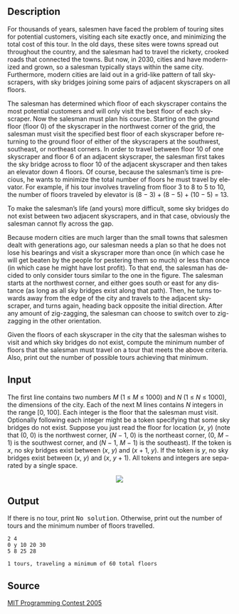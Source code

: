 <h2>Description</h2><span lang="en-us"><p>For thousands of years, salesmen have faced the problem of touring sites for potential customers, visiting each site exactly once, and minimizing the total cost of this tour. In the old days, these sites were towns spread out throughout the country, and the salesman had to travel the rickety, crooked roads that connected the towns. But now, in 2030, cities and have modernized and grown, so a salesman typically stays within the same city. Furthermore, modern cities are laid out in a grid-like pattern of tall skyscrapers, with sky bridges joining some pairs of adjacent skyscrapers on all floors.</p><p>The salesman has determined which floor of each skyscraper contains the most potential customers and will only visit the best floor of each skyscraper. Now the salesman must plan his course. Starting on the ground floor (floor 0) of the skyscraper in the northwest corner of the grid, the salesman must visit the specified best floor of each skyscraper before returning to the ground floor of either of the skyscrapers at the southwest, southeast, or northeast corners. In order to travel between floor 10 of one skyscraper and floor 6 of an adjacent skyscraper, the salesman first takes the sky bridge across to floor 10 of the adjacent skyscraper and then takes an elevator down 4 floors. Of course, because the salesman’s time is precious, he wants to minimize the total number of floors he must travel by elevator. For example, if his tour involves traveling from floor 3 to 8 to 5 to 10, the number of floors traveled by elevator is (8 − 3) + (8 − 5) + (10 − 5) = 13.</p><p>To make the salesman’s life (and yours) more difficult, some sky bridges do not exist between two adjacent skyscrapers, and in that case, obviously the salesman cannot fly across the gap.</p><p>Because modern cities are much larger than the small towns that salesmen dealt with generations ago, our salesman needs a plan so that he does not lose his bearings and visit a skyscraper more than once (in which case he will get beaten by the people for pestering them so much) or less than once (in which case he might have lost profit). To that end, the salesman has decided to only consider tours similar to the one in the figure. The salesman starts at the northwest corner, and either goes south or east for any distance (as long as all sky bridges exist along that path). Then, he turns towards away from the edge of the city and travels to the adjacent skyscraper, and turns again, heading back opposite the initial direction. After any amount of zig-zagging, the salesman can choose to switch over to zig-zagging in the other orientation.</p><p>Given the floors of each skyscraper in the city that the salesman wishes to visit and which sky bridges do not exist, compute the minimum number of floors that the salesman must travel on a tour that meets the above criteria. Also, print out the number of possible tours achieving that minimum.</p></span><h2>Input</h2><span lang="en-us"><p>The first line contains two numbers <i>M</i> (1 ≤ <i>M</i> ≤ 1000) and <i>N</i> (1 ≤ <i>N</i> ≤ 1000), the dimensions of the city. Each of the next M lines contains <i>N</i> integers in the range [0, 100]. Each integer is the floor that the salesman must visit. Optionally following each integer might be a token specifying that some sky bridges do not exist. Suppose you just read the floor for location (<i>x</i>, <i>y</i>) (note that (0, 0) is the northwest corner, (<i>N</i> − 1, 0) is the northeast corner, (0, <i>M</i> − 1) is the southwest corner, and (<i>N</i> − 1, <i>M</i> − 1) is the southeast). If the token is <i>x</i>, no sky bridges exist between (<i>x</i>, <i>y</i>) and (<i>x</i> + 1, <i>y</i>). If the token is <i>y</i>, no sky bridges exist between (<i>x</i>, <i>y</i>) and (<i>x</i>, <i>y</i> + 1). All tokens and integers are separated by a single space.</p></span><center><img src="images/2929_1.png"></center><h2>Output</h2><p>If there is no tour, print <tt>No solution</tt>. Otherwise, print out the number of tours and the minimum number of floors travelled.</p><pre><code class="language-input1">2 4
0 y 10 20 30
5 8 25 28</code></pre><pre><code class="language-output1">1 tours, traveling a minimum of 60 total floors</code></pre><h2>Source</h2><a href="searchproblem?field=source&amp;key=MIT+Programming+Contest+2005">MIT Programming Contest 2005</a>
